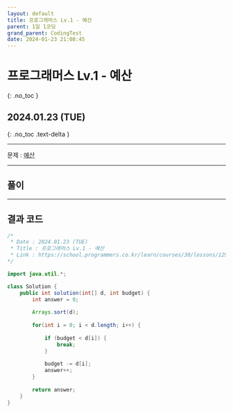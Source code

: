 ```yaml
---
layout: default
title: 프로그래머스 Lv.1 - 예산
parent: 1일 1코딩
grand_parent: CodingTest
date: 2024-01-23 21:08:45
---
```


# 프로그래머스 Lv.1 - 예산
{: .no_toc }

## 2024.01.23 (TUE)
{: .no_toc .text-delta }

---

문제 : [예산](https://school.programmers.co.kr/learn/courses/30/lessons/12982)

---

## 풀이

---

## 결과 코드
```java
/*
 * Date : 2024.01.23 (TUE)
 * Title : 프로그래머스 Lv.1 - 예산
 * Link : https://school.programmers.co.kr/learn/courses/30/lessons/12982
*/

import java.util.*;

class Solution {
    public int solution(int[] d, int budget) {
        int answer = 0;
        
        Arrays.sort(d);
        
        for(int i = 0; i < d.length; i++) {
            
            if (budget < d[i]) {
                break;
            }
            
            budget -= d[i];
            answer++;
        }
        
        return answer;
    }
}
```
